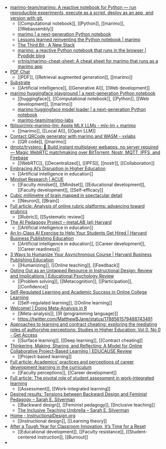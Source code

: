 - [marimo-team/marimo: A reactive notebook for Python — run reproducible experiments, execute as a script, deploy as an app, and version with git.](https://github.com/marimo-team/marimo)
	- [[Computational notebook]], [[Python]], [[marimo]], [[Webassembly]]
	- [marimo | a next-generation Python notebook](https://marimo.io/)
	- [Lessons learned reinventing the Python notebook | marimo](https://marimo.io/blog/lessons-learned)
	- [The Third Bit · A New Stack](https://third-bit.com/2024/04/18/a-new-stack/)
	- [marimo: a reactive Python notebook that runs in the browser | Pyodide blog](https://blog.pyodide.org/posts/marimo/)
	- [vrtnis/marimo-cheat-sheet: A cheat sheet for marimo that runs as a marimo app](https://github.com/vrtnis/marimo-cheat-sheet)
- [PDF Chat](https://marimo.io/@public/pdf-chat)
	- [[PDF]], [[Retrieval augmented generation]], [[marimo]]
- [Substrate](https://www.substrate.run/)
	- [[Artificial intelligence]], [[Generative AI]], [[Web development]]
- [marimo huggingface playground | a next-generation Python notebook](https://marimo.app/?slug=tmk0k2)
	- [[huggingface]], [[Computational notebook]], [[Python]], [[Web development]], [[marimo]]
	- [marimo huggingface model loader | a next-generation Python notebook](https://marimo.app/?slug=ynxf6q)
	- [marimo-team/marimo-labs](https://github.com/marimo-team/marimo-labs)
- [fblissjr/mlx-marimo-llm: Apple MLX LLMs - mlx-lm + marimo](https://github.com/fblissjr/mlx-marimo-llm/tree/main)
	- [[marimo]], [[Local AI]], [[Open LLM]]
- [Contact QRCode generator with marimo and WASM - vxlabs](https://vxlabs.com/2024/03/02/contact-qrcode-generator-with-marimo-and-wasm/)
	- [[QR code]], [[marimo]]
- [dmotz/trystero: 🤝 Build instant multiplayer webapps, no server required — Magic WebRTC matchmaking over BitTorrent, Nostr, MQTT, IPFS, and Firebase](https://github.com/dmotz/trystero)
	- [[WebRTC]], [[Decentralized]], [[IPFS]], [[nostr]], [[Collaboration]]
- [Embracing AI’s Disruption in Higher Education](https://evolllution.com/embracing-ais-disruption-in-higher-education?trk=feed_main-feed-card_reshare_feed-article-content)
	- [[Artificial intelligence in education]]
- [Mindset Research | ACUE](https://acue.org/mindset-research/)
	- [[Faculty mindset]], [[Mindset]], [[Educational development]], [[Faculty development]], [[Self-efficacy]]
- [Cubic millimetre of brain mapped in spectacular detail](https://www.nature.com/articles/d41586-024-01387-9)
	- [[Neuron]], [[Brain]]
- [Full article: Analysis of online rubric platforms: advancing toward erubrics](https://www.tandfonline.com/doi/full/10.1080/02602938.2024.2345657)
	- [[Rubric]], [[Systematic review]]
- [The AI Pedagogy Project – metaLAB (at) Harvard](https://aipedagogy.org/)
	- [[Artificial intelligence in education]]
- [An In-Class AI Exercise to Help Your Students Get Hired | Harvard Business Publishing Education](https://hbsp.harvard.edu/inspiring-minds/an-in-class-ai-exercise-to-help-your-students-get-hired?cid=email%7Cmarketo%7C2024-05-10-inspiring-minds-digest%7C46871126%7Cthought-lead-inspiring-minds%7Ceducator%7Cinspiring-minds-article%7Cmay2024&acctID=23159346&mkt_tok=ODU1LUFUWi0yOTQAAAGTASSXWnOuvw-I-wYMz3jOWQTXwWxGJNp45nT6TSMaC9WgLwqZ5nNRt_RxtVsVX-UNbjjor9nWQGHbaAgs2pIgnt-y6Osk9-KsuPGfNVqQK_xo)
	- [[Artificial intelligence in education]], [[Career development]], [[Career readiness]]
- [3 Ways to Humanize Your Asynchronous Course | Harvard Business Publishing Education](https://hbsp.harvard.edu/inspiring-minds/3-ways-to-humanize-online-asynchronous-courses?cid=email%7Cmarketo%7C2024-05-10-inspiring-minds-digest%7C46871126%7Cthought-lead-inspiring-minds%7Ceducator%7Cinspiring-minds-article%7Cmay2024&acctID=23159346&mkt_tok=ODU1LUFUWi0yOTQAAAGTASSXWuP4ibIsvRJJvv8m0-uLq21oIcqVwtSPmgxYaxP7p-E9b8j0iqFuh_tRbxP8v85itBllogZ__65vv8uYdE6HtoNtJUcHaShm34Gi0lI2)
	- [[Humanizing]], [[Online teaching]], [[Feedback]]
- [Opting Out as an Untapped Resource in Instructional Design: Review and Implications | Educational Psychology Review](https://link.springer.com/article/10.1007/s10648-024-09879-w?utm_source=dlvr.it&utm_medium=twitter)
	- [[Problem solving]], [[Metacognition]], [[Participation]], [[Confidence]]
- [Self-Regulated Learning and Academic Success in Online College Learning](https://link.springer.com/epdf/10.1007/s40299-023-00748-8?sharing_token=WwPgGaL7FOzTyHApERV7q_e4RwlQNchNByi7wbcMAY7MXOxA5Tfjc7h49fC-YHzmZgXF8WHWF3v_whLivx1f1iD42cSKRvX6vDlus07Xw1Q5MXoc0Z-MLKIqvMPHeI1S5FbtH1rvJ1RcXRs7LTjdJzEeqH0Zr7gfz2cpHnmbZ6c%3D)
	- [[Self-regulated learning]], [[Online learning]]
- [Welcome! | Doing Meta-Analysis in R](https://bookdown.org/MathiasHarrer/Doing_Meta_Analysis_in_R/)
	- [[Meta-analysis]], [[R (programming language)]]
	- https://twitter.com/MatthewBJane/status/1788561579488743491
- [Approaches to learning and contract cheating: exploring the mediating roles of authorship perceptions: Studies in Higher Education: Vol 0, No 0 - Get Access](https://www.tandfonline.com/doi/full/10.1080/03075079.2024.2352055)
	- [[Surface learning]], [[Deep learning]], [[Contract cheating]]
- [Thinkering, Making, Sharing, and Reflecting: A Model for Online Collaborative Project-Based Learning | EDUCAUSE Review](https://er.educause.edu/articles/2024/2/thinkering-making-sharing-and-reflecting-a-model-for-online-collaborative-project-based-learning)
	- [[Project-based learning]]
- [Full article: Academics’ practices and perceptions of career development learning in the curriculum](https://www.tandfonline.com/doi/full/10.1080/07294360.2024.2347621)
	- [[Faculty perceptions]], [[Career development]]
- [Full article: The pivotal role of student assessment in work-integrated learning](https://www.tandfonline.com/doi/full/10.1080/07294360.2022.2152981)
	- [[Assessment]], [[Work-integrated learning]]
- [Desired results: Tensions between Backward Design and Feminist Pedagogy – Sarah E. Silverman](https://sarahemilysilverman.com/2024/04/01/desired-results-tensions-between-backward-design-and-feminist-pedagogy/)
	- [[Backward design]], [[Feminist pedagogy]], [[Inclusive teaching]]
	- [The Inclusive Teaching Umbrella – Sarah E. Silverman](https://sarahemilysilverman.com/2024/04/09/the-inclusive-teaching-umbrella/)
- [Home - InstructionalDesign.org](https://www.instructionaldesign.org/)
	- [[Instructional design]], [[Learning theory]]
- [After a Tough Year for Classroom Innovation, It’s Time for a Reset](https://www.chronicle.com/article/after-a-tough-year-for-classroom-innovation-its-time-for-a-reset?trk=feed_main-feed-card_feed-article-content)
	- [[Educational development]], [[Faculty resistance]], [[Student-centered instruction]], [[Burnout]]
-